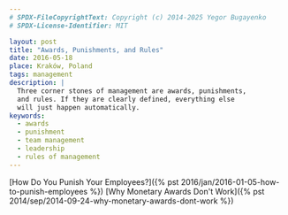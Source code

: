 ```yaml
---
# SPDX-FileCopyrightText: Copyright (c) 2014-2025 Yegor Bugayenko
# SPDX-License-Identifier: MIT

layout: post
title: "Awards, Punishments, and Rules"
date: 2016-05-18
place: Kraków, Poland
tags: management
description: |
  Three corner stones of management are awards, punishments,
  and rules. If they are clearly defined, everything else
  will just happen automatically.
keywords:
  - awards
  - punishment
  - team management
  - leadership
  - rules of management
---
```




<!--more-->

[How Do You Punish Your Employees?]({% pst 2016/jan/2016-01-05-how-to-punish-employees %})
[Why Monetary Awards Don't Work]({% pst 2014/sep/2014-09-24-why-monetary-awards-dont-work %})
